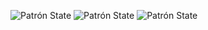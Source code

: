 ![Patrón State](Patrón-State-1.png)
![Patrón State](Patrón-State-2.png)
![Patrón State](Patrón-State-3.png)